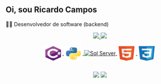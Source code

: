 ## Oi, sou Ricardo Campos


👨‍💻 Desenvolvedor de software (backend)


<div align="center">
  <a href="https://github.com/ricardocfn">
  <img  height="165em" src="https://github-readme-stats.vercel.app/api?username=ricardocfn&show_icons=true&theme=dracula&include_all_commits=true&count_private=true&hide=contribs"/>
  <img  height="165em" src="https://github-readme-stats.vercel.app/api/top-langs/?username=ricardocfn&layout=compact&theme=dracula&langs_count=8"/>
</div>
<div style="display: inline_block" align="center"><br>
  <img align="center" alt="Csharp" height="40" width="50" src="https://raw.githubusercontent.com/devicons/devicon/master/icons/csharp/csharp-original.svg">
  <img align="center" alt="Python" height="40" width="50" src="https://raw.githubusercontent.com/devicons/devicon/master/icons/python/python-original.svg">
  <img align="center" alt="Sql Server" height="40" width="50" src="https://cdn.jsdelivr.net/gh/devicons/devicon/icons/microsoftsqlserver/microsoftsqlserver-plain-wordmark.svg" />

  <img align="center" alt="HTML" height="40" width="50" src="https://raw.githubusercontent.com/devicons/devicon/master/icons/html5/html5-original.svg">
  <img align="center" alt="CSS" height="40" width="50" src="https://raw.githubusercontent.com/devicons/devicon/master/icons/css3/css3-original.svg">
  
  ##
<div> 
  <a href = "mailto:ricardocamposdev@outlook.com"><img src="https://img.shields.io/badge/-Hotmail-%23333?style=for-the-badge&logo=microsoft" target="_blank"></a>
  <a href="https://www.linkedin.com/in/ricardocampos_" target="_blank"><img src="https://img.shields.io/badge/-LinkedIn-%230077B5?style=for-the-badge&logo=linkedin&logoColor=white" target="_blank"></a> 
 
</div>
